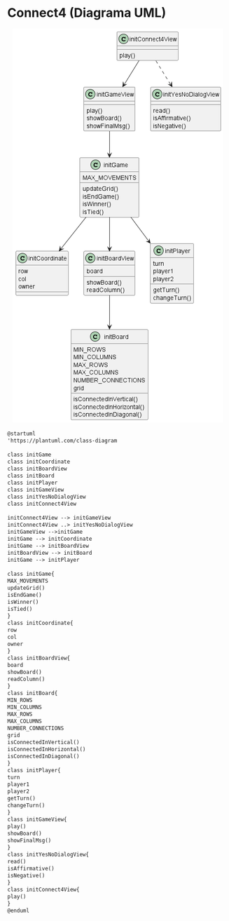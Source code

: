 # Connect4 (Diagrama UML)

<p align="center">
  <img src="https://github.com/USantaTecla-ed-mpds/lab-dijkstra/blob/master/tech-js-basada-objetos/Connect4withViews/UML/Connect4-0.png">
 </p>

```
@startuml
'https://plantuml.com/class-diagram

class initGame
class initCoordinate
class initBoardView
class initBoard
class initPlayer
class initGameView
class initYesNoDialogView
class initConnect4View

initConnect4View --> initGameView
initConnect4View ..> initYesNoDialogView
initGameView -->initGame
initGame --> initCoordinate
initGame --> initBoardView
initBoardView --> initBoard
initGame --> initPlayer

class initGame{
MAX_MOVEMENTS
updateGrid()
isEndGame()
isWinner()
isTied()
}
class initCoordinate{
row
col
owner
}
class initBoardView{
board
showBoard()
readColumn()
}
class initBoard{
MIN_ROWS
MIN_COLUMNS
MAX_ROWS
MAX_COLUMNS
NUMBER_CONNECTIONS
grid
isConnectedInVertical()
isConnectedInHorizontal()
isConnectedInDiagonal()
}
class initPlayer{
turn
player1
player2
getTurn()
changeTurn()
}
class initGameView{
play()
showBoard()
showFinalMsg()
}
class initYesNoDialogView{
read()
isAffirmative()
isNegative()
}
class initConnect4View{
play()
}
@enduml
